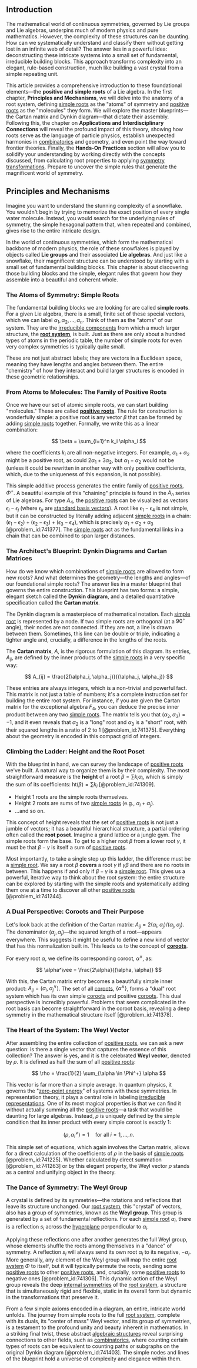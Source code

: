 ## Introduction
The mathematical world of continuous symmetries, governed by Lie groups and Lie algebras, underpins much of modern physics and pure mathematics. However, the complexity of these structures can be daunting. How can we systematically understand and classify them without getting lost in an infinite web of detail? The answer lies in a powerful idea: deconstructing these intricate systems into a small set of fundamental, irreducible building blocks. This approach transforms complexity into an elegant, rule-based construction, much like building a vast crystal from a simple repeating unit.

This article provides a comprehensive introduction to these foundational elements—the **positive and simple roots** of a Lie algebra. In the first chapter, **Principles and Mechanisms**, we will delve into the anatomy of a root system, defining [simple roots](@article_id:196921) as the "atoms" of symmetry and [positive roots](@article_id:198770) as the "molecules" they form. We will explore the master blueprints—the Cartan matrix and Dynkin diagram—that dictate their assembly. Following this, the chapter on **Applications and Interdisciplinary Connections** will reveal the profound impact of this theory, showing how roots serve as the language of particle physics, establish unexpected harmonies in [combinatorics](@article_id:143849) and geometry, and even point the way toward frontier theories. Finally, the **Hands-On Practices** section will allow you to solidify your understanding by working directly with the concepts discussed, from calculating root properties to applying [symmetry transformations](@article_id:143912). Prepare to uncover the simple rules that generate the magnificent world of symmetry.

## Principles and Mechanisms

Imagine you want to understand the stunning complexity of a snowflake. You wouldn't begin by trying to memorize the exact position of every single water molecule. Instead, you would search for the underlying rules of symmetry, the simple hexagonal pattern that, when repeated and combined, gives rise to the entire intricate design.

In the world of continuous symmetries, which form the mathematical backbone of modern physics, the role of these snowflakes is played by objects called **Lie groups** and their associated **Lie algebras**. And just like a snowflake, their magnificent structure can be understood by starting with a small set of fundamental building blocks. This chapter is about discovering those building blocks and the simple, elegant rules that govern how they assemble into a beautiful and coherent whole.

### The Atoms of Symmetry: Simple Roots

The fundamental building blocks we are looking for are called **simple roots**. For a given Lie algebra, there is a small, finite set of these special vectors, which we can label $\alpha_1, \alpha_2, \dots, \alpha_n$. Think of them as the "atoms" of our system. They are the [irreducible components](@article_id:152539) from which a much larger structure, the **[root system](@article_id:201668)**, is built. Just as there are only about a hundred types of atoms in the periodic table, the number of simple roots for even very complex symmetries is typically quite small.

These are not just abstract labels; they are vectors in a Euclidean space, meaning they have lengths and angles between them. The entire "chemistry" of how they interact and build larger structures is encoded in these geometric relationships.

### From Atoms to Molecules: The Family of Positive Roots

Once we have our set of atomic simple roots, we can start building "molecules." These are called **[positive roots](@article_id:198770)**. The rule for construction is wonderfully simple: a positive root is any vector $\beta$ that can be formed by adding [simple roots](@article_id:196921) together. Formally, we write this as a linear combination:

$$
\beta = \sum_{i=1}^n k_i \alpha_i
$$

where the coefficients $k_i$ are all non-negative integers. For example, $\alpha_1 + \alpha_2$ might be a positive root, as could $2\alpha_1 + 3\alpha_2$, but $\alpha_1 - \alpha_2$ would not be (unless it could be rewritten in another way with only positive coefficients, which, due to the uniqueness of this expansion, is not possible).

This simple additive process generates the entire family of [positive roots](@article_id:198770), $\Phi^+$. A beautiful example of this "chaining" principle is found in the $A_n$ series of Lie algebras. For type $A_4$, the [positive roots](@article_id:198770) can be visualized as vectors $\epsilon_i - \epsilon_j$ (where $\epsilon_k$ are [standard basis vectors](@article_id:151923)). A root like $\epsilon_1 - \epsilon_4$ is not simple, but it can be constructed by literally adding adjacent [simple roots](@article_id:196921) in a chain: $(\epsilon_1 - \epsilon_2) + (\epsilon_2 - \epsilon_3) + (\epsilon_3 - \epsilon_4)$, which is precisely $\alpha_1 + \alpha_2 + \alpha_3$ [@problem_id:741377]. The [simple roots](@article_id:196921) act as the fundamental links in a chain that can be combined to span larger distances.

### The Architect's Blueprint: Dynkin Diagrams and Cartan Matrices

How do we know which combinations of [simple roots](@article_id:196921) are allowed to form new roots? And what determines the geometry—the lengths and angles—of our foundational simple roots? The answer lies in a master blueprint that governs the entire construction. This blueprint has two forms: a simple, elegant sketch called the **Dynkin diagram**, and a detailed quantitative specification called the **Cartan matrix**.

The Dynkin diagram is a masterpiece of mathematical notation. Each [simple root](@article_id:634928) is represented by a node. If two simple roots are orthogonal (at a $90^\circ$ angle), their nodes are not connected. If they are not, a line is drawn between them. Sometimes, this line can be double or triple, indicating a tighter angle and, crucially, a difference in the lengths of the roots.

The **Cartan matrix**, $A$, is the rigorous formulation of this diagram. Its entries, $A_{ij}$, are defined by the inner products of the [simple roots](@article_id:196921) in a very specific way:

$$
A_{ij} = \frac{2(\alpha_i, \alpha_j)}{(\alpha_j, \alpha_j)}
$$

These entries are always integers, which is a non-trivial and powerful fact. This matrix is not just a table of numbers; it's a complete instruction set for building the entire root system. For instance, if you are given the Cartan matrix for the exceptional algebra $F_4$, you can deduce the precise inner product between any two [simple roots](@article_id:196921). The matrix tells you that $(\alpha_2, \alpha_3) = -1$, and it even reveals that $\alpha_2$ is a "long" root and $\alpha_3$ is a "short" root, with their squared lengths in a ratio of 2 to 1 [@problem_id:741375]. Everything about the geometry is encoded in this compact grid of integers.

### Climbing the Ladder: Height and the Root Poset

With the blueprint in hand, we can survey the landscape of [positive roots](@article_id:198770) we've built. A natural way to organize them is by their complexity. The most straightforward measure is the **height** of a root $\beta = \sum k_i \alpha_i$, which is simply the sum of its coefficients: $\text{ht}(\beta) = \sum k_i$ [@problem_id:741309].
-   Height 1 roots are the simple roots themselves.
-   Height 2 roots are sums of two [simple roots](@article_id:196921) (e.g., $\alpha_i + \alpha_j$).
-   ...and so on.

This concept of height reveals that the set of [positive roots](@article_id:198770) is not just a jumble of vectors; it has a beautiful hierarchical structure, a partial ordering often called the **root poset**. Imagine a grand lattice or a jungle gym. The simple roots form the base. To get to a higher root $\beta$ from a lower root $\gamma$, it must be that $\beta - \gamma$ is itself a sum of [positive roots](@article_id:198770).

Most importantly, to take a single step up this ladder, the difference must be a [simple root](@article_id:634928). We say a root $\beta$ **covers** a root $\gamma$ if $\gamma  \beta$ and there are no roots in between. This happens if and only if $\beta - \gamma$ is a [simple root](@article_id:634928). This gives us a powerful, iterative way to think about the root system: the entire structure can be explored by starting with the simple roots and systematically adding them one at a time to discover all other [positive roots](@article_id:198770) [@problem_id:741244].

### A Dual Perspective: Coroots and Their Purpose

Let's look back at the definition of the Cartan matrix: $A_{ij} = 2(\alpha_i, \alpha_j) / (\alpha_j, \alpha_j)$. The denominator $(\alpha_j, \alpha_j)$—the squared length of a root—appears everywhere. This suggests it might be useful to define a new kind of vector that has this normalization built in. This leads us to the concept of **[coroots](@article_id:192844)**.

For every root $\alpha$, we define its corresponding coroot, $\alpha^\vee$, as:

$$
\alpha^\vee = \frac{2\alpha}{(\alpha, \alpha)}
$$

With this, the Cartan matrix entry becomes a beautifully simple inner product: $A_{ij} = (\alpha_i, \alpha_j^\vee)$. The set of all [coroots](@article_id:192844), $\{\alpha^\vee\}$, forms a "dual" root system which has its own simple [coroots](@article_id:192844) and positive [coroots](@article_id:192844). This dual perspective is incredibly powerful. Problems that seem complicated in the root basis can become straightforward in the coroot basis, revealing a deep symmetry in the mathematical structure itself [@problem_id:741378].

### The Heart of the System: The Weyl Vector

After assembling the entire collection of [positive roots](@article_id:198770), we can ask a new question: is there a single vector that captures the essence of this collection? The answer is yes, and it is the celebrated **Weyl vector**, denoted by $\rho$. It is defined as half the sum of all [positive roots](@article_id:198770):

$$
\rho = \frac{1}{2} \sum_{\alpha \in \Phi^+} \alpha
$$

This vector is far more than a simple average. In quantum physics, it governs the "[zero-point energy](@article_id:141682)" of systems with these symmetries. In representation theory, it plays a central role in labeling [irreducible representations](@article_id:137690). One of its most magical properties is that we can find it without actually summing all the [positive roots](@article_id:198770)—a task that would be daunting for large algebras. Instead, $\rho$ is uniquely defined by the simple condition that its inner product with every simple coroot is exactly 1:

$$
(\rho, \alpha_i^\vee) = 1 \quad \text{for all } i=1, \dots, n.
$$

This simple set of equations, which again involves the Cartan matrix, allows for a direct calculation of the coefficients of $\rho$ in the basis of [simple roots](@article_id:196921) [@problem_id:741225]. Whether calculated by direct summation [@problem_id:741263] or by this elegant property, the Weyl vector $\rho$ stands as a central and unifying object in the theory.

### The Dance of Symmetry: The Weyl Group

A crystal is defined by its symmetries—the rotations and reflections that leave its structure unchanged. Our [root system](@article_id:201668), this "crystal" of vectors, also has a group of symmetries, known as the **Weyl group**. This group is generated by a set of fundamental reflections. For each [simple root](@article_id:634928) $\alpha_i$, there is a reflection $s_i$ across the [hyperplane](@article_id:636443) perpendicular to $\alpha_i$.

Applying these reflections one after another generates the full Weyl group, whose elements shuffle the roots among themselves in a "dance" of symmetry. A reflection $s_i$ will always send its own root $\alpha_i$ to its negative, $-\alpha_i$. More generally, any element of the Weyl group will map the entire [root system](@article_id:201668) $\Phi$ to itself, but it will typically permute the roots, sending some [positive roots](@article_id:198770) to other [positive roots](@article_id:198770), and, crucially, some [positive roots](@article_id:198770) to negative ones [@problem_id:741306]. This dynamic action of the Weyl group reveals the deep [internal symmetries](@article_id:198850) of the [root system](@article_id:201668), a structure that is simultaneously rigid and flexible, static in its overall form but dynamic in the transformations that preserve it.

From a few simple axioms encoded in a diagram, an entire, intricate world unfolds. The journey from simple roots to the full [root system](@article_id:201668), complete with its duals, its "center of mass" Weyl vector, and its group of symmetries, is a testament to the profound unity and beauty inherent in mathematics. In a striking final twist, these abstract [algebraic structures](@article_id:138965) reveal surprising connections to other fields, such as [combinatorics](@article_id:143849), where counting certain types of roots can be equivalent to counting paths or subgraphs on the original Dynkin diagram [@problem_id:741403]. The simple nodes and lines of the blueprint hold a universe of complexity and elegance within them.